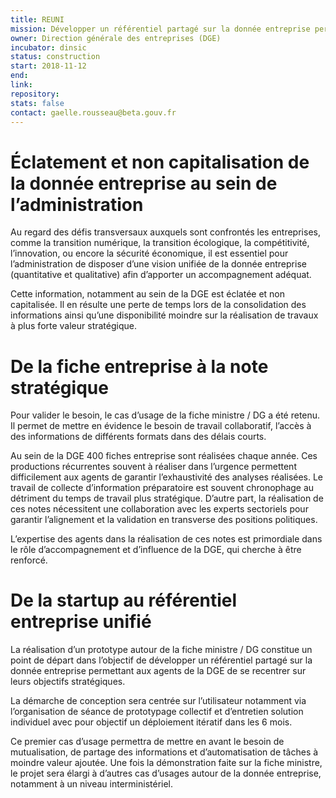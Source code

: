 ```yaml
---
title: REUNI
mission: Développer un référentiel partagé sur la donnée entreprise permettant aux agents de se recentrer sur leurs objectifs stratégiques
owner: Direction générale des entreprises (DGE)
incubator: dinsic
status: construction
start: 2018-11-12
end:
link:
repository:
stats: false
contact: gaelle.rousseau@beta.gouv.fr
---
```

 
Éclatement et non capitalisation de la donnée entreprise au sein de l’administration
===================================================

Au regard des défis transversaux auxquels sont confrontés les entreprises, comme la
transition numérique, la transition écologique, la compétitivité, l’innovation, ou encore la
sécurité économique, il est essentiel pour l’administration de disposer d’une vision unifiée de
la donnée entreprise (quantitative et qualitative) afin d’apporter un accompagnement
adéquat.

Cette information, notamment au sein de la DGE est éclatée et non capitalisée. Il en résulte une perte de temps lors de la consolidation des informations ainsi qu’une disponibilité moindre sur la réalisation de travaux à plus forte valeur stratégique.

De la fiche entreprise à la note stratégique
===========================================

Pour valider le besoin, le cas d’usage de la fiche ministre / DG a été retenu. Il permet de
mettre en évidence le besoin de travail collaboratif, l’accès à des informations de différents
formats dans des délais courts.

Au sein de la DGE 400 fiches entreprise sont réalisées chaque année. Ces productions
récurrentes souvent à réaliser dans l’urgence permettent difficilement aux agents de garantir
l’exhaustivité des analyses réalisées. Le travail de collecte d’information préparatoire est souvent chronophage au détriment du temps de travail plus stratégique.
D’autre part, la réalisation de ces notes nécessitent une collaboration avec les experts sectoriels pour garantir l’alignement et la validation en transverse des positions politiques. 

L’expertise des agents dans la réalisation de ces notes est primordiale dans le rôle d’accompagnement et d’influence de la DGE, qui cherche à être renforcé.

De la startup au référentiel entreprise unifié
===================================

La réalisation d’un prototype autour de la fiche ministre / DG constitue un point de départ dans l’objectif de développer un référentiel partagé sur la donnée entreprise permettant aux
agents de la DGE de se recentrer sur leurs objectifs stratégiques.

La démarche de conception sera centrée sur l’utilisateur notamment via l’organisation de
séance de prototypage collectif et d’entretien solution individuel avec pour objectif un déploiement itératif dans les 6 mois.

Ce premier cas d’usage permettra de mettre en avant le besoin de mutualisation, de partage des informations et d’automatisation de tâches à moindre valeur ajoutée.
Une fois la démonstration faite sur la fiche ministre, le projet sera élargi à d’autres cas d’usages autour de la donnée entreprise, notamment à un niveau interministériel.


